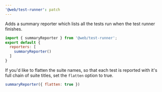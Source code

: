 ```yaml
---
'@web/test-runner': patch
---
```


Adds a summary reporter which lists all the tests run when the test runner finishes.

```js
import { summaryReporter } from '@web/test-runner';
export default {
  reporters: [
    summaryReporter()
  ]
}
```

If you'd like to flatten the suite names, so that each test is reported with it's full chain of suite titles, set the `flatten` option to true.

```js
summaryReporter({ flatten: true })
```

